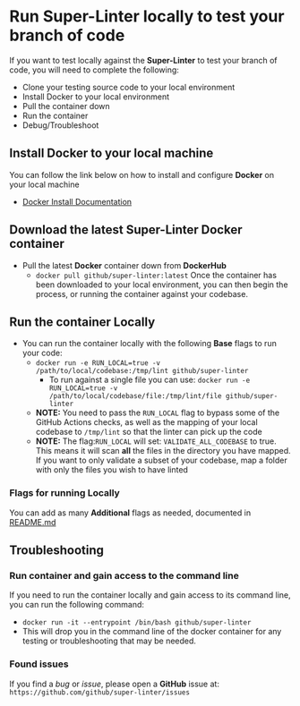 # Run Super-Linter locally to test your branch of code
If you want to test locally against the **Super-Linter** to test your branch of code, you will need to complete the following:
- Clone your testing source code to your local environment
- Install Docker to your local environment
- Pull the container down
- Run the container
- Debug/Troubleshoot

## Install Docker to your local machine
You can follow the link below on how to install and configure **Docker** on your local machine
- [Docker Install Documentation](https://docs.docker.com/install/)

## Download the latest Super-Linter Docker container
- Pull the latest **Docker** container down from **DockerHub**
  - `docker pull github/super-linter:latest`
Once the container has been downloaded to your local environment, you can then begin the process, or running the container against your codebase.

## Run the container Locally
- You can run the container locally with the following **Base** flags to run your code:
  - `docker run -e RUN_LOCAL=true -v /path/to/local/codebase:/tmp/lint github/super-linter`
    - To run against a single file you can use: `docker run -e RUN_LOCAL=true -v /path/to/local/codebase/file:/tmp/lint/file github/super-linter`
  - **NOTE:** You need to pass the `RUN_LOCAL` flag to bypass some of the GitHub Actions checks, as well as the mapping of your local codebase to `/tmp/lint` so that the linter can pick up the code
  - **NOTE:** The flag:`RUN_LOCAL` will set: `VALIDATE_ALL_CODEBASE` to true. This means it will scan **all** the files in the directory you have mapped. If you want to only validate a subset of your codebase, map a folder with only the files you wish to have linted

### Flags for running Locally
You can add as many **Additional** flags as needed, documented in [README.md](../README.md#Environment-variables)

## Troubleshooting

### Run container and gain access to the command line
If you need to run the container locally and gain access to its command line, you can run the following command:
- `docker run -it --entrypoint /bin/bash github/super-linter`
- This will drop you in the command line of the docker container for any testing or troubleshooting that may be needed.

### Found issues
If you find a *bug* or *issue*, please open a **GitHub** issue at: `https://github.com/github/super-linter/issues`
